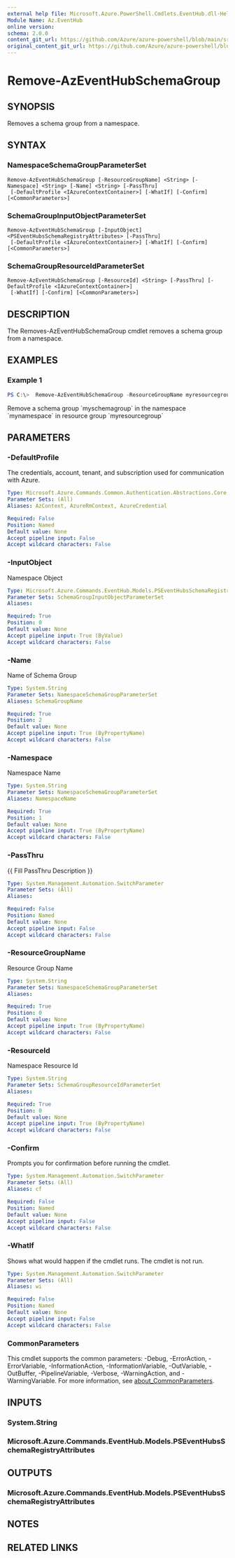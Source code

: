 ```yaml
---
external help file: Microsoft.Azure.PowerShell.Cmdlets.EventHub.dll-Help.xml
Module Name: Az.EventHub
online version: 
schema: 2.0.0
content_git_url: https://github.com/Azure/azure-powershell/blob/main/src/EventHub/EventHub/help/Remove-AzEventHubSchemaGroup.md
original_content_git_url: https://github.com/Azure/azure-powershell/blob/main/src/EventHub/EventHub/help/Remove-AzEventHubSchemaGroup.md
---
```


# Remove-AzEventHubSchemaGroup

## SYNOPSIS
Removes a schema group from a namespace.

## SYNTAX

### NamespaceSchemaGroupParameterSet
```
Remove-AzEventHubSchemaGroup [-ResourceGroupName] <String> [-Namespace] <String> [-Name] <String> [-PassThru]
 [-DefaultProfile <IAzureContextContainer>] [-WhatIf] [-Confirm] [<CommonParameters>]
```

### SchemaGroupInputObjectParameterSet
```
Remove-AzEventHubSchemaGroup [-InputObject] <PSEventHubsSchemaRegistryAttributes> [-PassThru]
 [-DefaultProfile <IAzureContextContainer>] [-WhatIf] [-Confirm] [<CommonParameters>]
```

### SchemaGroupResourceIdParameterSet
```
Remove-AzEventHubSchemaGroup [-ResourceId] <String> [-PassThru] [-DefaultProfile <IAzureContextContainer>]
 [-WhatIf] [-Confirm] [<CommonParameters>]
```

## DESCRIPTION
The Removes-AzEventHubSchemaGroup cmdlet removes a schema group from a namespace.

## EXAMPLES

### Example 1
```powershell
PS C:\>  Remove-AzEventHubSchemaGroup -ResourceGroupName myresourcegroup -Namespace mynamespace -Name myschemagroup
```
Remove a schema group \`myschemagroup\` in the namespace \`mynamespace\` in resource group \`myresourcegroup\`


## PARAMETERS

### -DefaultProfile
The credentials, account, tenant, and subscription used for communication with Azure.

```yaml
Type: Microsoft.Azure.Commands.Common.Authentication.Abstractions.Core.IAzureContextContainer
Parameter Sets: (All)
Aliases: AzContext, AzureRmContext, AzureCredential

Required: False
Position: Named
Default value: None
Accept pipeline input: False
Accept wildcard characters: False
```

### -InputObject
Namespace Object

```yaml
Type: Microsoft.Azure.Commands.EventHub.Models.PSEventHubsSchemaRegistryAttributes
Parameter Sets: SchemaGroupInputObjectParameterSet
Aliases:

Required: True
Position: 0
Default value: None
Accept pipeline input: True (ByValue)
Accept wildcard characters: False
```

### -Name
Name of Schema Group

```yaml
Type: System.String
Parameter Sets: NamespaceSchemaGroupParameterSet
Aliases: SchemaGroupName

Required: True
Position: 2
Default value: None
Accept pipeline input: True (ByPropertyName)
Accept wildcard characters: False
```

### -Namespace
Namespace Name

```yaml
Type: System.String
Parameter Sets: NamespaceSchemaGroupParameterSet
Aliases: NamespaceName

Required: True
Position: 1
Default value: None
Accept pipeline input: True (ByPropertyName)
Accept wildcard characters: False
```

### -PassThru
{{ Fill PassThru Description }}

```yaml
Type: System.Management.Automation.SwitchParameter
Parameter Sets: (All)
Aliases:

Required: False
Position: Named
Default value: None
Accept pipeline input: False
Accept wildcard characters: False
```

### -ResourceGroupName
Resource Group Name

```yaml
Type: System.String
Parameter Sets: NamespaceSchemaGroupParameterSet
Aliases:

Required: True
Position: 0
Default value: None
Accept pipeline input: True (ByPropertyName)
Accept wildcard characters: False
```

### -ResourceId
Namespace Resource Id

```yaml
Type: System.String
Parameter Sets: SchemaGroupResourceIdParameterSet
Aliases:

Required: True
Position: 0
Default value: None
Accept pipeline input: True (ByPropertyName)
Accept wildcard characters: False
```

### -Confirm
Prompts you for confirmation before running the cmdlet.

```yaml
Type: System.Management.Automation.SwitchParameter
Parameter Sets: (All)
Aliases: cf

Required: False
Position: Named
Default value: None
Accept pipeline input: False
Accept wildcard characters: False
```

### -WhatIf
Shows what would happen if the cmdlet runs.
The cmdlet is not run.

```yaml
Type: System.Management.Automation.SwitchParameter
Parameter Sets: (All)
Aliases: wi

Required: False
Position: Named
Default value: None
Accept pipeline input: False
Accept wildcard characters: False
```

### CommonParameters
This cmdlet supports the common parameters: -Debug, -ErrorAction, -ErrorVariable, -InformationAction, -InformationVariable, -OutVariable, -OutBuffer, -PipelineVariable, -Verbose, -WarningAction, and -WarningVariable. For more information, see [about_CommonParameters](http://go.microsoft.com/fwlink/?LinkID=113216).

## INPUTS

### System.String

### Microsoft.Azure.Commands.EventHub.Models.PSEventHubsSchemaRegistryAttributes

## OUTPUTS

### Microsoft.Azure.Commands.EventHub.Models.PSEventHubsSchemaRegistryAttributes

## NOTES

## RELATED LINKS
